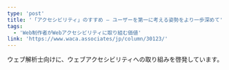 ```yaml
---
type: 'post'
title: '「アクセシビリティ」のすすめ — ユーザーを第一に考える姿勢をより一歩深めて'
tags:
  - 'Web制作者がWebアクセシビリティに取り組む価値'
link: 'https://www.waca.associates/jp/column/30123/'
---
```

ウェブ解析士向けに、ウェブアクセシビリティへの取り組みを啓発しています。
